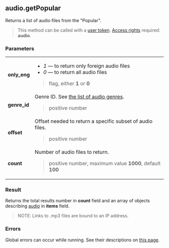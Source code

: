 ## audio.getPopular

Returns a list of audio files from the "Popular".

> This method can be called with a [user token](https://vk.com/dev/access_token). [Access rights](https://vk.com/dev/permissions) required: **audio**.

### Parameters

<table>
  <tr>
    <td>
      <b>only_eng</b>
    </td>
    <td>
      <ul>
        <li>
          <i>1</i> — to return only foreign audio files
        </li>
        <li>
          <i>0</i> — to return all audio files
        </li>
      </ul>
      <blockquote>
        flag, either <b>1</b> or <b>0</b>
      </blockquote>
    </td>
  </tr>
  <tr>
    <td>
      <b>genre_id</b>
    </td>
    <td>
      Genre ID. See <a href="https://vk.com/dev/objects/audio_genres">the list of audio genres</a>.
      <blockquote>
        positive number
      </blockquote>
    </td>
  </tr>
  <tr>
    <td>
      <b>offset</b>
    </td>
    <td>
      Offset needed to return a specific subset of audio files.
      <blockquote>
        positive number
      </blockquote>
    </td>
  </tr>
  <tr>
    <td>
      <b>count</b>
    </td>
    <td>
      Number of audio files to return.
      <blockquote>
        positive number, maximum value <b>1000</b>, default <b>100</b>
      </blockquote>
    </td>
  </tr>
</table>

### Result

Returns the total results number in **count** field and an array of objects describing [audio](https://vk.com/dev/objects/audio) in <b>items</b> field.

> NOTE: Links to .mp3 files are bound to an IP address.

### Errors

Global errors can occur while running. See their descriptions on [this page](https://vk.com/dev/errors).
